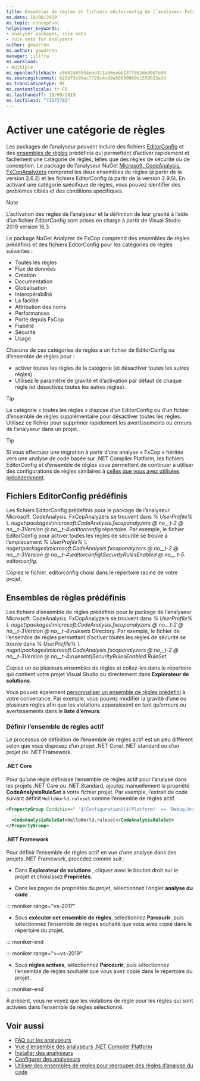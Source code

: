 ```yaml
---
title: Ensembles de règles et fichiers editorconfig de l’analyseur FxCop
ms.date: 10/08/2019
ms.topic: conceptual
helpviewer_keywords:
- analyzer packages, rule sets
- rule sets for analyzers
author: gewarren
ms.author: gewarren
manager: jillfra
ms.workload:
- multiple
ms.openlocfilehash: c8602483554ebd311ab6eebb13ff8d2de00d7e09
ms.sourcegitcommit: b23d73c86ec7720c4cd9a58050860bc559623a3d
ms.translationtype: MT
ms.contentlocale: fr-FR
ms.lasthandoff: 10/09/2019
ms.locfileid: "72172782"
---
```

# <a name="enable-a-category-of-rules"></a>Activer une catégorie de règles

Les packages de l’analyseur peuvent inclure des fichiers [EditorConfig](use-roslyn-analyzers.md#set-rule-severity-in-an-editorconfig-file) et des [ensembles de règles](using-rule-sets-to-group-code-analysis-rules.md) prédéfinis qui permettent d’activer rapidement et facilement une catégorie de règles, telles que des règles de sécurité ou de conception. Le package de l’analyseur NuGet [Microsoft. CodeAnalysis. FxCopAnalyzers](https://www.nuget.org/packages/Microsoft.CodeAnalysis.FxCopAnalyzers/) comprend les deux ensembles de règles (à partir de la version 2.6.2) et les fichiers EditorConfig (à partir de la version 2.9.5). En activant une catégorie spécifique de règles, vous pouvez identifier des problèmes ciblés et des conditions spécifiques.

> [!NOTE]
> L’activation des règles de l’analyseur et la définition de leur gravité à l’aide d’un fichier EditorConfig sont prises en charge à partir de Visual Studio 2019 version 16,3.

Le package NuGet Analyzer de FxCop comprend des ensembles de règles prédéfinis et des fichiers EditorConfig pour les catégories de règles suivantes :

- Toutes les règles
- Flux de données
- Création
- Documentation
- Globalisation
- Interopérabilité
- La facilité
- Attribution des noms
- Performances
- Porté depuis FxCop
- Fiabilité
- Sécurité
- Usage

Chacune de ces catégories de règles a un fichier de EditorConfig ou d’ensemble de règles pour :

- activer toutes les règles de la catégorie (et désactiver toutes les autres règles)
- Utilisez le paramètre de gravité et d’activation par défaut de chaque règle (et désactivez toutes les autres règles).

> [!TIP]
> La catégorie « toutes les règles » dispose d’un EditorConfig ou d’un fichier d’ensemble de règles supplémentaire pour désactiver toutes les règles. Utilisez ce fichier pour supprimer rapidement les avertissements ou erreurs de l’analyseur dans un projet.

> [!TIP]
> Si vous effectuez une migration à partir d’une analyse « FxCop » héritée vers une analyse de code basée sur .NET Compiler Platform, les fichiers EditorConfig et d’ensemble de règles vous permettent de continuer à utiliser des configurations de règles similaires à [celles que vous avez utilisées précédemment](rule-set-reference.md).

## <a name="predefined-editorconfig-files"></a>Fichiers EditorConfig prédéfinis

Les fichiers EditorConfig prédéfinis pour le package de l’analyseur Microsoft. CodeAnalysis. FxCopAnalyzers se trouvent dans *% UserProfile% \\. nuget\packages\microsoft.CodeAnalysis.fxcopanalyzers @ no__t-2 @ no__t-3Version @ no__t-4\editorconfig* répertoire. Par exemple, le fichier EditorConfig pour activer toutes les règles de sécurité se trouve à l’emplacement *% UserProfile% \\. nuget\packages\microsoft.CodeAnalysis.fxcopanalyzers @ no__t-2 @ no__t-3Version @ no__t-4\editorconfig\SecurityRulesEnabled @ no__ t-5. editorconfig*.

Copiez le fichier. editorconfig choisi dans le répertoire racine de votre projet.

## <a name="predefined-rule-sets"></a>Ensembles de règles prédéfinis

Les fichiers d’ensemble de règles prédéfinis pour le package de l’analyseur Microsoft. CodeAnalysis. FxCopAnalyzers se trouvent dans *% UserProfile% \\. nuget\packages\microsoft.CodeAnalysis.fxcopanalyzers @ no__t-2 @ no__t-3Version @ no__t-4\rulesets* Directory. Par exemple, le fichier de l’ensemble de règles permettant d’activer toutes les règles de sécurité se trouve dans *% UserProfile% \\. nuget\packages\microsoft.CodeAnalysis.fxcopanalyzers @ no__t-2 @ no__t-3Version @ no__t-4\rulesets\SecurityRulesEnabled.RuleSet*.

Copiez un ou plusieurs ensembles de règles et collez-les dans le répertoire qui contient votre projet Visual Studio ou directement dans **Explorateur de solutions**.

Vous pouvez également [personnaliser un ensemble de règles prédéfini](how-to-create-a-custom-rule-set.md) à votre convenance. Par exemple, vous pouvez modifier la gravité d’une ou plusieurs règles afin que les violations apparaissent en tant qu’erreurs ou avertissements dans le **liste d’erreurs**.

### <a name="set-the-active-rule-set"></a>Définir l’ensemble de règles actif

Le processus de définition de l’ensemble de règles actif est un peu différent selon que vous disposez d’un projet .NET Core/. NET standard ou d’un projet de .NET Framework.

#### <a name="net-core"></a>.NET Core

Pour qu’une règle définisse l’ensemble de règles actif pour l’analyse dans les projets .NET Core ou .NET Standard, ajoutez manuellement la propriété **CodeAnalysisRuleSet** à votre fichier projet. Par exemple, l’extrait de code suivant définit `HelloWorld.ruleset` comme l’ensemble de règles actif.

```xml
<PropertyGroup Condition=" '$(Configuration)|$(Platform)' == 'Debug|AnyCPU' ">
  ...
  <CodeAnalysisRuleSet>HelloWorld.ruleset</CodeAnalysisRuleSet>
</PropertyGroup>
```

#### <a name="net-framework"></a>.NET Framework

Pour définir l’ensemble de règles actif en vue d’une analyse dans des projets .NET Framework, procédez comme suit :

- Dans **Explorateur de solutions** , cliquez avec le bouton droit sur le projet et choisissez **Propriétés**.

- Dans les pages de propriétés du projet, sélectionnez l’onglet **analyse du code** .

::: moniker range="vs-2017"

- Sous **exécuter cet ensemble de règles**, sélectionnez **Parcourir**, puis sélectionnez l’ensemble de règles souhaité que vous avez copié dans le répertoire du projet.

::: moniker-end

::: moniker range=">=vs-2019"

- Sous **règles actives**, sélectionnez **Parcourir**, puis sélectionnez l’ensemble de règles souhaité que vous avez copié dans le répertoire du projet.

::: moniker-end

   À présent, vous ne voyez que les violations de règle pour les règles qui sont activées dans l’ensemble de règles sélectionné.

## <a name="see-also"></a>Voir aussi

- [FAQ sur les analyseurs](analyzers-faq.md)
- [Vue d’ensemble des analyseurs .NET Compiler Platform](roslyn-analyzers-overview.md)
- [Installer des analyseurs](install-roslyn-analyzers.md)
- [Configurer des analyseurs](use-roslyn-analyzers.md)
- [Utiliser des ensembles de règles pour regrouper des règles d’analyse du code](using-rule-sets-to-group-code-analysis-rules.md)
